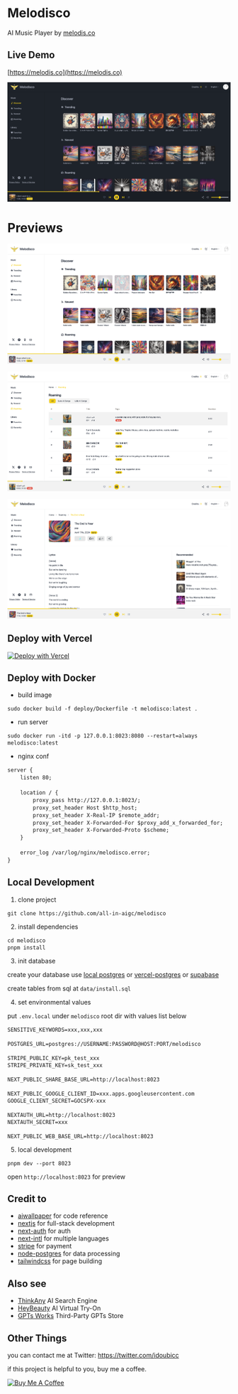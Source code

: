 # Melodisco

AI Music Player by [melodis.co](https://melodis.co)

## Live Demo

[https://melodis.co](https://melodis.co)

![dark](./public/previews/dark.png)

# Previews

![light](./public/previews/light.png)

![list](./public/previews/list.png)

![detail](./public/previews/detail.png)

## Deploy with Vercel

[![Deploy with Vercel](https://vercel.com/button)](https://vercel.com/new/clone?repository-url=https%3A%2F%2Fgithub.com%2Fall-in-aigc%2Fmelodisco&env=POSTGRES_URL,STRIPE_PUBLIC_KEY,STRIPE_PRIVATE_KEY,NEXT_PUBLIC_SHARE_BASE_URL,NEXT_PUBLIC_GOOGLE_CLIENT_ID,GOOGLE_CLIENT_SECRET,NEXTAUTH_URL,NEXTAUTH_SECRET,NEXT_PUBLIC_WEB_BASE_URL,SENSITIVE_KEYWORDS&envDescription=POSTGRES_URL%20needed%20for%20the%20application&project-name=my-ai-music-project&repository-name=my-ai-music-project&redirect-url=https%3A%2F%2Fmelodis.co&demo-title=Melodisco&demo-description=AI%20Music%20Player&demo-url=https%3A%2F%2Fmelodis.co&demo-image=https%3A%2F%2Fraw.githubusercontent.com%2Fall-in-aigc%2Fmelodisco%2Fmain%2Fpublic%2Fpreviews%2Flight.png)

## Deploy with Docker

- build image

```shell
sudo docker build -f deploy/Dockerfile -t melodisco:latest .
```

- run server

```shell
sudo docker run -itd -p 127.0.0.1:8023:8080 --restart=always melodisco:latest
```

- nginx conf

```txt
server {
    listen 80;

    location / {
        proxy_pass http://127.0.0.1:8023/;
        proxy_set_header Host $http_host;
        proxy_set_header X-Real-IP $remote_addr;
        proxy_set_header X-Forwarded-For $proxy_add_x_forwarded_for;
        proxy_set_header X-Forwarded-Proto $scheme;
    }

    error_log /var/log/nginx/melodisco.error;
}
```

## Local Development

1. clone project

```shell
git clone https://github.com/all-in-aigc/melodisco
```

2. install dependencies

```shell
cd melodisco
pnpm install
```

3. init database

create your database use [local postgres](https://wiki.postgresql.org/wiki/Homebrew) or [vercel-postgres](https://vercel.com/docs/storage/vercel-postgres) or [supabase](https://supabase.com/)

create tables from sql at `data/install.sql`

4. set environmental values

put `.env.local` under `melodisco` root dir with values list below

```
SENSITIVE_KEYWORDS=xxx,xxx,xxx

POSTGRES_URL=postgres://USERNAME:PASSWORD@HOST:PORT/melodisco

STRIPE_PUBLIC_KEY=pk_test_xxx
STRIPE_PRIVATE_KEY=sk_test_xxx

NEXT_PUBLIC_SHARE_BASE_URL=http://localhost:8023

NEXT_PUBLIC_GOOGLE_CLIENT_ID=xxx.apps.googleusercontent.com
GOOGLE_CLIENT_SECRET=GOCSPX-xxx

NEXTAUTH_URL=http://localhost:8023
NEXTAUTH_SECRET=xxx

NEXT_PUBLIC_WEB_BASE_URL=http://localhost:8023
```

5. local development

```shell
pnpm dev --port 8023
```

open `http://localhost:8023` for preview

## Credit to

- [aiwallpaper](https://aiwallpaper.shop) for code reference
- [nextjs](https://nextjs.org/docs) for full-stack development
- [next-auth](https://next-auth.js.org/getting-started/example) for auth
- [next-intl](https://next-intl-docs.vercel.app/docs/getting-started) for multiple languages
- [stripe](https://stripe.com/docs/development) for payment
- [node-postgres](https://node-postgres.com/) for data processing
- [tailwindcss](https://tailwindcss.com/) for page building

## Also see

- [ThinkAny](https://thinkany.ai) AI Search Engine
- [HeyBeauty](https://heybeauty.ai) AI Virtual Try-On
- [GPTs Works](https://gpts.works) Third-Party GPTs Store

## Other Things

you can contact me at Twitter: https://twitter.com/idoubicc

if this project is helpful to you, buy me a coffee.

<a href="https://www.buymeacoffee.com/idoubi" target="_blank"><img src="https://cdn.buymeacoffee.com/buttons/default-orange.png" alt="Buy Me A Coffee" height="41" width="174"></a>
